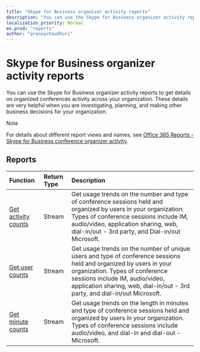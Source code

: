 ```yaml
---
title: "Skype for Business organizer activity reports"
description: "You can use the Skype for Business organizer activity reports to get details on organized conferences activity across your organization. These details are very helpful when you are investigating, planning, and making other business decisions for your organization."
localization_priority: Normal
ms.prod: "reports"
author: "pranoychaudhuri"
---
```


# Skype for Business organizer activity reports

You can use the Skype for Business organizer activity reports to get details on organized conferences activity across your organization. These details are very helpful when you are investigating, planning, and making other business decisions for your organization.

> [!NOTE]
> For details about different report views and names, see [Office 365 Reports - Skype for Business conference organizer activity](https://support.office.com/client/Skype-for-Business-Online-conference-organized-activity-03a255d4-0e1d-4b24-b73d-7a62fae36254).

## Reports

| Function                                 | Return Type | Description                              |
| :--------------------------------------- | :---------- | :--------------------------------------- |
| [Get activity counts](../api/reportroot-getskypeforbusinessorganizeractivitycounts.md) | Stream      | Get usage trends on the number and type of conference sessions held and organized by users in your organization. Types of conference sessions include IM, audio/video, application sharing, web, dial-in/out - 3rd party, and Dial-in/out Microsoft. |
| [Get user counts](../api/reportroot-getskypeforbusinessorganizeractivityusercounts.md) | Stream      | Get usage trends on the number of unique users and type of conference sessions held and organized by users in your organization. Types of conference sessions include IM, audio/video, application sharing, web, dial-in/out - 3rd party, and dial-in/out Microsoft. |
| [Get minute counts](../api/reportroot-getskypeforbusinessorganizeractivityminutecounts.md) | Stream      | Get usage trends on the length in minutes and type of conference sessions held and organized by users in your organization. Types of conference sessions include audio/video, and dial-in and dial-out - Microsoft. |
